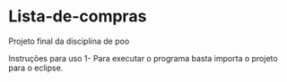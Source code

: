 # Lista-de-compras
Projeto final da disciplina de poo

Instruções para uso
1- Para executar o programa basta importa o projeto para o eclipse.
